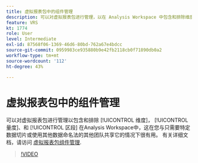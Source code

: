 ```yaml
---
title: 虚拟报表包中的组件管理
description: 可以对虚拟报表包进行管理，以在 Analysis Workspace 中包含和排除维度、量度和区段，这在您与只需要特定数据切片或使用不同数据命名法的其他团队共享它的情况下很有用。
feature: VRS
kt: 1774
role: User
level: Intermediate
exl-id: 87568f06-1369-46d6-80bd-762a67e4bdcc
source-git-commit: 0959983ce935880b9e42fb2118cb0f71890db0a2
workflow-type: tm+mt
source-wordcount: '112'
ht-degree: 43%

---
```


# 虚拟报表包中的组件管理

可以对虚拟报表包进行管理以包含和排除 [!UICONTROL 维度]， [!UICONTROL 量度]、和 [!UICONTROL 区段] 在Analysis Workspace中，这在您与只需要特定数据切片或使用其他数据命名法的其他团队共享它的情况下很有用。 有关详细文档，请访问 [虚拟报表包组件管理](https://experienceleague.adobe.com/docs/analytics/components/virtual-report-suites/vrs-components.html?lang=zh-Hans).

>[!VIDEO](https://video.tv.adobe.com/v/23544/?quality=12&learn=on)
